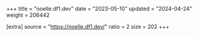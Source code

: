 +++
title = "noelle.df1.dev"
date = "2023-05-10"
updated = "2024-04-24"
weight = 206442

[extra]
source = "https://noelle.df1.dev/"
ratio = 2
size = 202
+++
